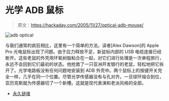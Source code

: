 # 光学 ADB 鼠标

> 原文：<https://hackaday.com/2005/11/27/optical-adb-mouse/>

![adb optical](img/c77ed1a5242199f7e1ec1bda455132e7.png)

与我们通常的疯狂相比，这里有一个简单的方法。读者[Alex Dawson]的 Apple Pro 光电鼠标出现了问题。由于应力释放不足，新鼠标内部的 USB 电缆连接已经断开。这些老鼠的外壳用环氧树脂粘合在一起，对它们进行处理是一次单程旅行，永远不会回到它们最初的状态。他抢救了一只亚洲开发银行的老鼠，轻松地把它拆开了。光学电路板没有任何问题地安装到 ADB 外壳中。两个鼠标上的按键开关完全一样，几乎在同一个位置。尽管光学传感器没有与孔对齐。一旦球环熔合到位，亚历克斯就为传感器切了一个新槽。这就是现代表演和老派风格的全部。

*   [永久链接](http://www.livejournal.com/users/theducks/407281.html)